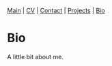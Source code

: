 [Main](index.html) | [CV](CV.html) | [Contact](contact.html) | [Projects](projects.html) | [Bio](bio.html)
# Bio
A little bit about me.
